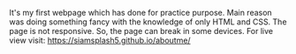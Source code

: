 It's my first webpage which has done for practice purpose. Main reason was doing something fancy with the knowledge of only HTML and CSS. The page is not responsive. So, the page can break in some devices.
For live view visit: https://siamsplash5.github.io/aboutme/
